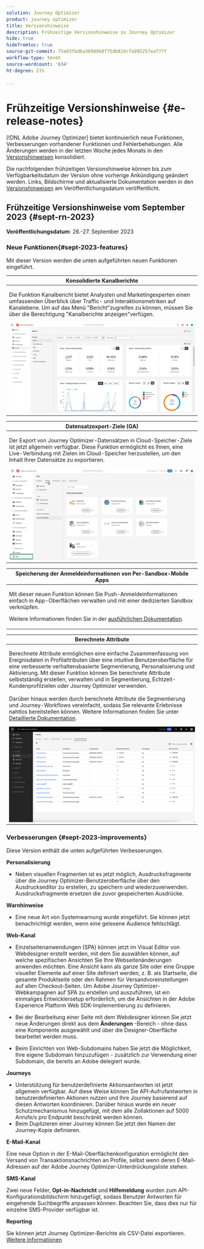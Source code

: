 ```yaml
---
solution: Journey Optimizer
product: journey optimizer
title: Versionshinweise
description: Frühzeitige Versionshinweise zu Journey Optimizer
hide: true
hidefromtoc: true
source-git-commit: 75a03fbd6a369d9b8f75db819cfa995257eaf77f
workflow-type: tm+mt
source-wordcount: '634'
ht-degree: 21%

---
```


# Frühzeitige Versionshinweise {#e-release-notes}

[!DNL Adobe Journey Optimizer] bietet kontinuierlich neue Funktionen, Verbesserungen vorhandener Funktionen und Fehlerbehebungen. Alle Änderungen werden in der letzten Woche jedes Monats in den [Versionshinweisen](release-notes.md) konsolidiert.

Die nachfolgenden frühzeitigen Versionshinweise können bis zum Verfügbarkeitsdatum der Version ohne vorherige Ankündigung geändert werden. Links, Bildschirme und aktualisierte Dokumentation werden in den [Versionshinweisen](release-notes.md) am Veröffentlichungsdatum veröffentlicht.

## Frühzeitige Versionshinweise vom September 2023 {#sept-rn-2023}

**Veröffentlichungsdatum**: 26.-27. September 2023

### Neue Funktionen{#sept-2023-features}

Mit dieser Version werden die unten aufgeführten neuen Funktionen eingeführt.


<table>
<thead>
<tr>
<th><strong>Konsolidierte Kanalberichte</strong><br/></th>
</tr>
</thead>
<tbody>
<tr>
<td>
<p>Die Funktion Kanalbericht bietet Analysten und Marketingexperten einen umfassenden Überblick über Traffic- und Interaktionsmetriken auf Kanalebene. Um auf das Menü "Bericht"zugreifen zu können, müssen Sie über die Berechtigung "Kanalberichte anzeigen"verfügen.</p>
<img src="assets/channel-reports.png"/>
<!--p>For more information, refer to the <a href="../in-app/get-started-in-app.md">detailed documentation</a>.</p-->
</tr>
</tbody>
</table>


<table>
<thead>
<tr>
<th><strong>Datensatzexport-Ziele (GA)</strong><br/></th>
</tr>
</thead>
<tbody>
<tr>
<td>
<p>Der Export von Journey Optimizer-Datensätzen in Cloud-Speicher-Ziele ist jetzt allgemein verfügbar. Diese Funktion ermöglicht es Ihnen, eine Live-Verbindung mit Zielen im Cloud-Speicher herzustellen, um den Inhalt Ihrer Datensätze zu exportieren.</p>
<img src="../data/assets/dataset-export-setup.png">
<!--p>For more information, refer to the <a href="../audience/get-started-audience-orchestration.md">detailed documentation</a>.</p-->
</td>
</tr>
</tbody>
</table>

<table>
<thead>
<tr>
<th><strong>Speicherung der Anmeldeinformationen von Per-Sandbox-Mobile Apps</strong><br/></th>
</tr>
</thead>
<tbody>
<tr>
<td>
<p>Mit dieser neuen Funktion können Sie Push-Anmeldeinformationen einfach in App-Oberflächen verwalten und mit einer dedizierten Sandbox verknüpfen.</p>
<p>Weitere Informationen finden Sie in der <a href="../in-app/inapp-configuration.md">ausführlichen Dokumentation</a>.</p>
</tr>
</tbody>
</table>

<table>
<thead>
<tr>
<th><strong>Berechnete Attribute</strong><br/></th>
</tr>
</thead>
<tbody>
<tr>
<td>
<p>Berechnete Attribute ermöglichen eine einfache Zusammenfassung von Ereignisdaten in Profilattributen über eine intuitive Benutzeroberfläche für eine verbesserte verhaltensbasierte Segmentierung, Personalisierung und Aktivierung. Mit dieser Funktion können Sie berechnete Attribute selbstständig erstellen, verwalten und in Segmentierung, Echtzeit-Kundenprofilzielen oder Journey Optimizer verwenden.<br/><br/>
Darüber hinaus werden durch berechnete Attribute die Segmentierung und Journey-Workflows vereinfacht, sodass Sie relevante Erlebnisse nahtlos bereitstellen können. Weitere Informationen finden Sie unter <a href="https://experienceleague.adobe.com/docs/experience-platform/profile/computed-attributes/overview.html">Detaillierte Dokumentation</a>.</p>
<img src="assets/computed-attributes.png">
</tr>
</tbody>
</table>


### Verbesserungen {#sept-2023-improvements}

Diese Version enthält die unten aufgeführten Verbesserungen.

<!--**Audiences**

* You can now target audiences uploaded from a CSV file into journeys and campaigns.
* You can now target audiences resulting from composition workflows into journeys. -->

**Personalisierung**

* Neben visuellen Fragmenten ist es jetzt möglich, Ausdrucksfragmente über die Journey Optimizer-Benutzeroberfläche über den Ausdruckseditor zu erstellen, zu speichern und wiederzuverwenden. Ausdrucksfragmente ersetzen die zuvor gespeicherten Ausdrücke.

**Warnhinweise**

* Eine neue Art von Systemwarnung wurde eingeführt. Sie können jetzt benachrichtigt werden, wenn eine gelesene Audience fehlschlägt.

**Web-Kanal**

* Einzelseitenanwendungen (SPA) können jetzt im Visual Editor von Webdesigner erstellt werden, mit dem Sie auswählen können, auf welche spezifischen Ansichten Sie Ihre Webseitenänderungen anwenden möchten. Eine Ansicht kann als ganze Site oder eine Gruppe visueller Elemente auf einer Site definiert werden, z. B. als Startseite, die gesamte Produktseite oder den Rahmen für Versandvoreinstellungen auf allen Checkout-Seiten. Um Adobe Journey Optimizer-Webkampagnen auf SPA zu erstellen und auszuführen, ist ein einmaliges Entwicklersetup erforderlich, um die Ansichten in der Adobe Experience Platform Web SDK-Implementierung zu definieren.

* Bei der Bearbeitung einer Seite mit dem Webdesigner können Sie jetzt neue Änderungen direkt aus dem **Änderungen** -Bereich - ohne dass eine Komponente ausgewählt und über die Designer-Oberfläche bearbeitet werden muss.
* Beim Einrichten von Web-Subdomains haben Sie jetzt die Möglichkeit, Ihre eigene Subdomain hinzuzufügen - zusätzlich zur Verwendung einer Subdomain, die bereits an Adobe delegiert wurde.

**Journeys**

* Unterstützung für benutzerdefinierte Aktionsantworten ist jetzt allgemein verfügbar. Auf diese Weise können Sie API-Aufrufantworten in benutzerdefinierten Aktionen nutzen und Ihre Journey basierend auf diesen Antworten koordinieren. Darüber hinaus wurde ein neuer Schutzmechanismus hinzugefügt, mit dem alle Zollaktionen auf 5000 Anrufe/s pro Endpunkt beschränkt werden können.
* Beim Duplizieren einer Journey können Sie jetzt den Namen der Journey-Kopie definieren.

<!--
* The maximum duration that you can define in the Wait activity is now 29 days instead of 30.
-->

**E-Mail-Kanal**

Eine neue Option in der E-Mail-Oberflächenkonfiguration ermöglicht den Versand von Transaktionsnachrichten an Profile, selbst wenn deren E-Mail-Adressen auf der Adobe Journey Optimizer-Unterdrückungsliste stehen.

**SMS-Kanal**

Zwei neue Felder, **Opt-in-Nachricht** und **Hilfemeldung** wurden zum API-Konfigurationsbildschirm hinzugefügt, sodass Benutzer Antworten für eingehende Suchbegriffe anpassen können. Beachten Sie, dass dies nur für einzelne SMS-Provider verfügbar ist.

**Reporting**

Sie können jetzt Journey Optimizer-Berichte als CSV-Datei exportieren. [Weitere Informationen](../reports/global-report.md#export-reports)

<!--**Decision management**

Enhancements have been made to the audience picker in journeys or campaigns, with the addition of new columns displaying the origin and update frequency of audiences.    -->